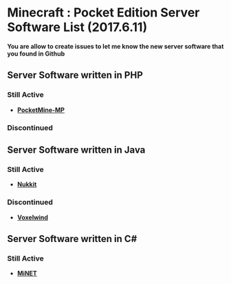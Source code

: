 # Minecraft : Pocket Edition Server Software List (2017.6.11)
__You are allow to create issues to let me know the new server software that you found in Github__

## Server Software written in PHP
### Still Active
* __[PocketMine-MP](https://github.com/pmmp/PocketMine-MP)__
### Discontinued

## Server Software written in Java
### Still Active
* __[Nukkit](https://github.com/Nukkit/Nukkit)__
### Discontinued
* __[Voxelwind](https://github.com/voxelwind/voxelwind)__

## Server Software written in C#
### Still Active
* __[MiNET](https://github.com/NiclasOlofsson/MiNET)__
